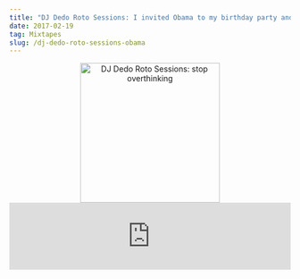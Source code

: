 ```yaml
---
title: "DJ Dedo Roto Sessions: I invited Obama to my birthday party and this is what happened"
date: 2017-02-19
tag: Mixtapes
slug: /dj-dedo-roto-sessions-obama
---
```


<div align="center">
  <img style="width: 250px" src="https://thumbnailer.mixcloud.com/unsafe/300x300/extaudio/0/3/1/3/be49-37ea-4b74-a0ce-a835a02472da" alt="DJ Dedo Roto Sessions: stop overthinking">
</div>

<iframe width="100%" height="120" src="https://www.mixcloud.com/widget/iframe/?hide_cover=1&hide_artwork=1&feed=%2Fdjdedoroto%2Fi-invited-obama-to-my-birthday-party-and-this-is-what-happened%2F" frameborder="0" ></iframe>

